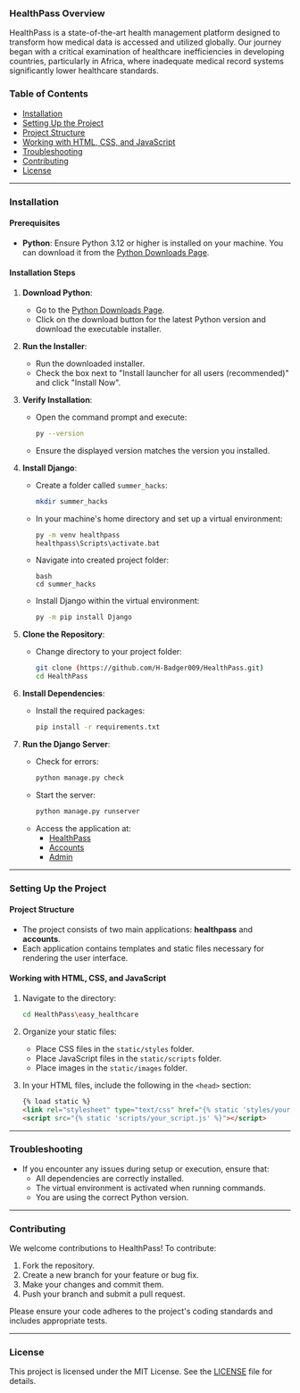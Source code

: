 
### HealthPass Overview

HealthPass is a state-of-the-art health management platform designed to transform how medical data is accessed and utilized globally. Our journey began with a critical examination of healthcare inefficiencies in developing countries, particularly in Africa, where inadequate medical record systems significantly lower healthcare standards.

### Table of Contents

- [Installation](#installation)
- [Setting Up the Project](#setting-up-the-project)
- [Project Structure](#project-structure)
- [Working with HTML, CSS, and JavaScript](#working-with-html-css-and-javascript)
- [Troubleshooting](#troubleshooting)
- [Contributing](#contributing)
- [License](#license)

---

### Installation

#### Prerequisites

- **Python**: Ensure Python 3.12 or higher is installed on your machine. You can download it from the [Python Downloads Page](https://www.python.org/downloads/).

#### Installation Steps

1. **Download Python**:
   - Go to the [Python Downloads Page](https://www.python.org/downloads/).
   - Click on the download button for the latest Python version and download the executable installer.

2. **Run the Installer**:
   - Run the downloaded installer.
   - Check the box next to "Install launcher for all users (recommended)" and click "Install Now".

3. **Verify Installation**:
   - Open the command prompt and execute:
     ```bash
     py --version
     ```
   - Ensure the displayed version matches the version you installed.

4. **Install Django**:
   - Create a folder called `summer_hacks`:
     ```bash
     mkdir summer_hacks
     ```
   - In your machine's home directory and set up a virtual environment:
     ```bash
     py -m venv healthpass
     healthpass\Scripts\activate.bat
     ```
   - Navigate into created project folder:
     ```
     bash
     cd summer_hacks
     ```
     
   - Install Django within the virtual environment:
     ```bash
     py -m pip install Django
     ```

5. **Clone the Repository**:
   - Change directory to your project folder:
     ```bash
     git clone (https://github.com/H-Badger009/HealthPass.git)
     cd HealthPass
     ```

6. **Install Dependencies**:
   - Install the required packages:
     ```bash
     pip install -r requirements.txt
     ```

7. **Run the Django Server**:
   - Check for errors:
     ```bash
     python manage.py check
     ```
   - Start the server:
     ```bash
     python manage.py runserver
     ```
   - Access the application at:
     - [HealthPass](http://127.0.0.1:8000/healthpass/)
     - [Accounts](http://127.0.0.1:8000/accounts/)
     - [Admin](http://127.0.0.1:8000/admin/)

---

### Setting Up the Project

#### Project Structure

- The project consists of two main applications: **healthpass** and **accounts**.
- Each application contains templates and static files necessary for rendering the user interface.

#### Working with HTML, CSS, and JavaScript

1. Navigate to the directory:
   ```bash
   cd HealthPass\easy_healthcare
   ```

2. Organize your static files:
   - Place CSS files in the `static/styles` folder.
   - Place JavaScript files in the `static/scripts` folder.
   - Place images in the `static/images` folder.

3. In your HTML files, include the following in the `<head>` section:
   ```html
   {% load static %}
   <link rel="stylesheet" type="text/css" href="{% static 'styles/your_style.css' %}">
   <script src="{% static 'scripts/your_script.js' %}"></script>
   ```

---

### Troubleshooting

- If you encounter any issues during setup or execution, ensure that:
  - All dependencies are correctly installed.
  - The virtual environment is activated when running commands.
  - You are using the correct Python version.

---

### Contributing

We welcome contributions to HealthPass! To contribute:

1. Fork the repository.
2. Create a new branch for your feature or bug fix.
3. Make your changes and commit them.
4. Push your branch and submit a pull request.

Please ensure your code adheres to the project's coding standards and includes appropriate tests.

---

### License

This project is licensed under the MIT License. See the [LICENSE](LICENSE) file for details.

